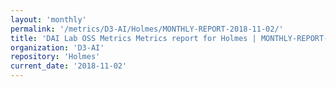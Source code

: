 ```yaml
---
layout: 'monthly'
permalink: '/metrics/D3-AI/Holmes/MONTHLY-REPORT-2018-11-02/'
title: 'DAI Lab OSS Metrics Metrics report for Holmes | MONTHLY-REPORT-2018-11-02'
organization: 'D3-AI'
repository: 'Holmes'
current_date: '2018-11-02'
---
```


